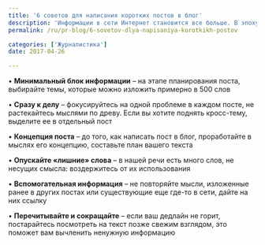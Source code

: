 ```yaml
---
title: '6 советов для написания коротких постов в блог'
description: 'Информации в сети Интернет становится все больше. В эпоху информационного хаоса читателям все тяжелее концентрировать свое внимание на статьях. Чтобы завладеть аудиторией, донести до нее необходимую информацию, необходимо четко и кратко излагать свою мысль. Ниже Консалтинговая группа «Полилог» поделится советами для написания коротких постов. • Минимальный блок информации – на'
permalink: /ru/pr-blog/6-sovetov-dlya-napisaniya-korotkikh-postov

categories: ['Журналистика']
date: 2017-04-26

---
```

<p>&bull; <strong>Минимальный блок информации</strong>&nbsp;&ndash; на этапе планирования поста, выбирайте темы, которые можно изложить примерно в 500 слов</p>
<p>&bull; <strong>Сразу к делу</strong>&nbsp;&ndash; фокусируйтесь на одной проблеме в каждом посте, не растекайтесь мыслями по древу. Если вы хотите поднять кросс-тему, выделите ее в отдельный пост</p>
<p>&bull; <strong>Концепция поста</strong>&nbsp;&ndash; до того, как написать пост в блог, проработайте в мыслях его концепцию, составьте план вашего текста</p>
<p>&bull; <strong>Опускайте &laquo;лишние&raquo; слова</strong>&nbsp;&ndash; в нашей речи есть много слов, не несущих смысла: воздержитесь от их использования</p>
<p>&bull; <strong>Вспомогательная информация</strong>&nbsp;&ndash; не повторяйте мысли, изложенные ранее в других постах или существующие еще где-то в сети, дайте на них ссылку</p>
<p>&bull; <strong>Перечитывайте и сокращайте</strong>&nbsp;&ndash; если ваш дедлайн не горит, постарайтесь посмотреть на текст позже свежим взглядом, это поможет вам вычленить ненужную информацию</p>

